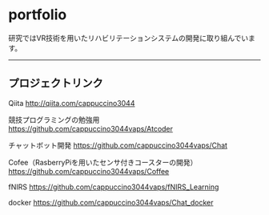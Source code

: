 # portfolio
研究ではVR技術を用いたリハビリテーションシステムの開発に取り組んでいます。

---

## プロジェクトリンク
Qiita
http://qiita.com/cappuccino3044

競技プログラミングの勉強用
https://github.com/cappuccino3044vaps/Atcoder

チャットボット開発
https://github.com/cappuccino3044vaps/Chat

Cofee（RasberryPiを用いたセンサ付きコースターの開発）
https://github.com/cappuccino3044vaps/Coffee

fNIRS
https://github.com/cappuccino3044vaps/fNIRS_Learning

docker
https://github.com/cappuccino3044vaps/Chat_docker
